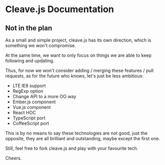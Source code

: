 # Cleave.js Documentation

## Not in the plan

As a small and simple project, cleave.js has its own direction, which is something we won't compromise.

At the same time, we want to only focus on things we are able to keep following and updating.

Thus, for now we won't consider adding / merging these features / pull requests, as for the future who knows, let's just be less ambitious: 

- LTE IE8 support
- RegExp option
- Change API to a more OO way
- Ember.js component
- Vue.js component
- React HOC
- TypeScript port
- CoffeeScript port

This is by no means to say these technologies are not good, just the opposite, they are all brilliant and outstanding, maybe except the first one.

Still, feel free to fork cleave.js and play with your favourite tech.

Cheers.
